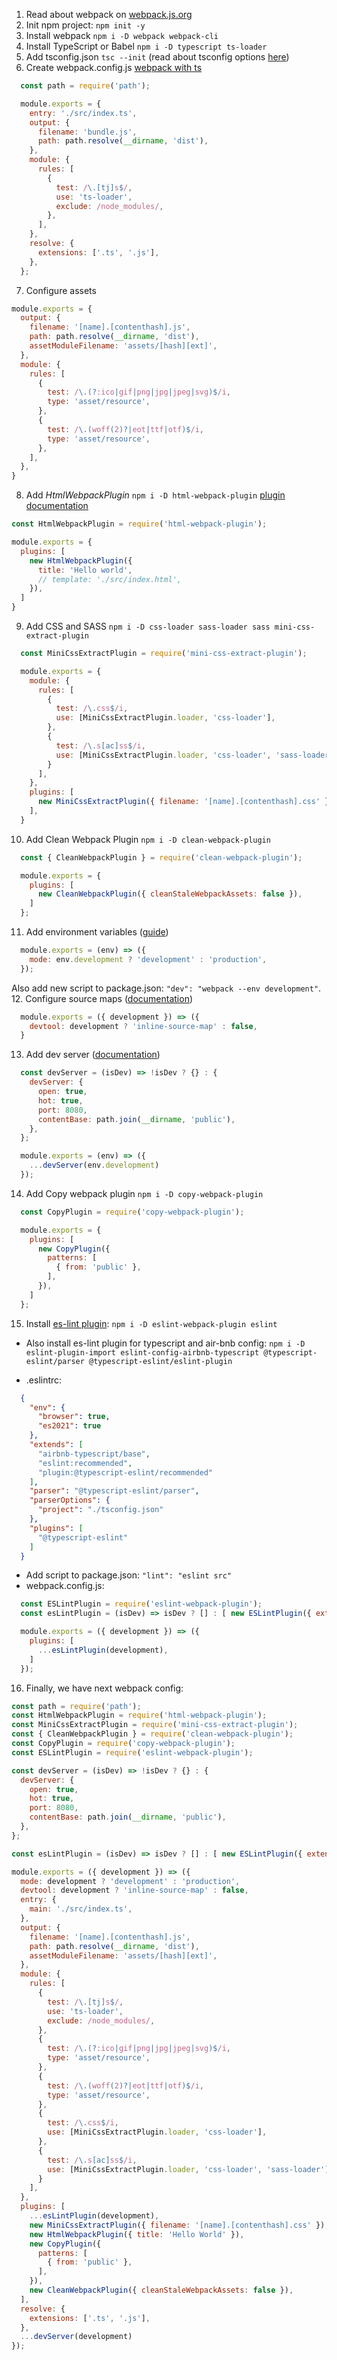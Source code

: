 1. Read about webpack on [webpack.js.org](https://webpack.js.org/)
2. Init npm project: `npm init -y`
3. Install webpack `npm i -D webpack webpack-cli`
4. Install TypeScript or Babel `npm i -D typescript ts-loader`
5. Add tsconfig.json `tsc --init` (read about tsconfig options [here](https://www.typescriptlang.org/tsconfig))
6. Create webpack.config.js [webpack with ts](https://webpack.js.org/guides/typescript/)
```js
  const path = require('path');

  module.exports = {
    entry: './src/index.ts',
    output: {
      filename: 'bundle.js',
      path: path.resolve(__dirname, 'dist'),
    },
    module: {
      rules: [
        {
          test: /\.[tj]s$/,
          use: 'ts-loader',
          exclude: /node_modules/,
        },
      ],
    },
    resolve: {
      extensions: ['.ts', '.js'],
    },
  };
```
7. Configure assets
```js
module.exports = {
  output: {
    filename: '[name].[contenthash].js',
    path: path.resolve(__dirname, 'dist'),
    assetModuleFilename: 'assets/[hash][ext]',
  },
  module: {
    rules: [
      {
        test: /\.(?:ico|gif|png|jpg|jpeg|svg)$/i,
        type: 'asset/resource',
      },
      {
        test: /\.(woff(2)?|eot|ttf|otf)$/i,
        type: 'asset/resource',
      },
    ],
  },
}
```
8. Add _HtmlWebpackPlugin_ `npm i -D html-webpack-plugin` [plugin documentation](https://github.com/jantimon/html-webpack-plugin#options)
```js
const HtmlWebpackPlugin = require('html-webpack-plugin');

module.exports = {
  plugins: [
    new HtmlWebpackPlugin({
      title: 'Hello world',
      // template: './src/index.html',
    }),
  ]
}
```
9. Add CSS and SASS `npm i -D css-loader sass-loader sass mini-css-extract-plugin`
```js
  const MiniCssExtractPlugin = require('mini-css-extract-plugin');

  module.exports = {
    module: {
      rules: [
        {
          test: /\.css$/i,
          use: [MiniCssExtractPlugin.loader, 'css-loader'],
        },
        {
          test: /\.s[ac]ss$/i,
          use: [MiniCssExtractPlugin.loader, 'css-loader', 'sass-loader']
        }
      ],
    },
    plugins: [
      new MiniCssExtractPlugin({ filename: '[name].[contenthash].css' }),
    ],
  }
```
10. Add Clean Webpack Plugin `npm i -D clean-webpack-plugin`
```js
  const { CleanWebpackPlugin } = require('clean-webpack-plugin');

  module.exports = {
    plugins: [
      new CleanWebpackPlugin({ cleanStaleWebpackAssets: false }),
    ]
  };
```
11. Add environment variables ([guide](https://webpack.js.org/guides/environment-variables/))
```js
  module.exports = (env) => ({
    mode: env.development ? 'development' : 'production',
  });
```
Also add new script to package.json: `"dev": "webpack --env development"`.
12. Configure source maps ([documentation](https://webpack.js.org/configuration/devtool/))
```js
  module.exports = ({ development }) => ({
    devtool: development ? 'inline-source-map' : false,
  }
```
13. Add dev server ([documentation](https://webpack.js.org/configuration/dev-server/))
```js
  const devServer = (isDev) => !isDev ? {} : {
    devServer: {
      open: true,
      hot: true,
      port: 8080,
      contentBase: path.join(__dirname, 'public'),
    },
  };

  module.exports = (env) => ({
    ...devServer(env.development)
  });
```
14. Add Copy webpack plugin `npm i -D copy-webpack-plugin`
```js
  const CopyPlugin = require('copy-webpack-plugin');

  module.exports = {
    plugins: [
      new CopyPlugin({
        patterns: [
          { from: 'public' },
        ],
      }),
    ]
  };
```
15. Install [es-lint plugin](https://webpack.js.org/plugins/eslint-webpack-plugin/): `npm i -D eslint-webpack-plugin eslint`

+ Also install es-lint plugin for typescript and air-bnb config: `npm i -D eslint-plugin-import eslint-config-airbnb-typescript @typescript-eslint/parser @typescript-eslint/eslint-plugin`

+ .eslintrc:
```json
  {
    "env": {
      "browser": true,
      "es2021": true
    },
    "extends": [
      "airbnb-typescript/base",
      "eslint:recommended",
      "plugin:@typescript-eslint/recommended"
    ],
    "parser": "@typescript-eslint/parser",
    "parserOptions": {
      "project": "./tsconfig.json"
    },
    "plugins": [
      "@typescript-eslint"
    ]
  }
```
+ Add script to package.json: `"lint": "eslint src"`
+ webpack.config.js:
```js
  const ESLintPlugin = require('eslint-webpack-plugin');
  const esLintPlugin = (isDev) => isDev ? [] : [ new ESLintPlugin({ extensions: ['ts', 'js'] }) ];

  module.exports = ({ development }) => ({
    plugins: [
      ...esLintPlugin(development),
    ]
  });
```

16. Finally, we have next webpack config:
```js
const path = require('path');
const HtmlWebpackPlugin = require('html-webpack-plugin');
const MiniCssExtractPlugin = require('mini-css-extract-plugin');
const { CleanWebpackPlugin } = require('clean-webpack-plugin');
const CopyPlugin = require('copy-webpack-plugin');
const ESLintPlugin = require('eslint-webpack-plugin');

const devServer = (isDev) => !isDev ? {} : {
  devServer: {
    open: true,
    hot: true,
    port: 8080,
    contentBase: path.join(__dirname, 'public'),
  },
};

const esLintPlugin = (isDev) => isDev ? [] : [ new ESLintPlugin({ extensions: ['ts', 'js'] }) ];

module.exports = ({ development }) => ({
  mode: development ? 'development' : 'production',
  devtool: development ? 'inline-source-map' : false,
  entry: {
    main: './src/index.ts',
  },
  output: {
    filename: '[name].[contenthash].js',
    path: path.resolve(__dirname, 'dist'),
    assetModuleFilename: 'assets/[hash][ext]',
  },
  module: {
    rules: [
      {
        test: /\.[tj]s$/,
        use: 'ts-loader',
        exclude: /node_modules/,
      },
      {
        test: /\.(?:ico|gif|png|jpg|jpeg|svg)$/i,
        type: 'asset/resource',
      },
      {
        test: /\.(woff(2)?|eot|ttf|otf)$/i,
        type: 'asset/resource',
      },
      {
        test: /\.css$/i,
        use: [MiniCssExtractPlugin.loader, 'css-loader'],
      },
      {
        test: /\.s[ac]ss$/i,
        use: [MiniCssExtractPlugin.loader, 'css-loader', 'sass-loader']
      }
    ],
  },
  plugins: [
    ...esLintPlugin(development),
    new MiniCssExtractPlugin({ filename: '[name].[contenthash].css' }),
    new HtmlWebpackPlugin({ title: 'Hello World' }),
    new CopyPlugin({
      patterns: [
        { from: 'public' },
      ],
    }),
    new CleanWebpackPlugin({ cleanStaleWebpackAssets: false }),
  ],
  resolve: {
    extensions: ['.ts', '.js'],
  },
  ...devServer(development)
});

```
